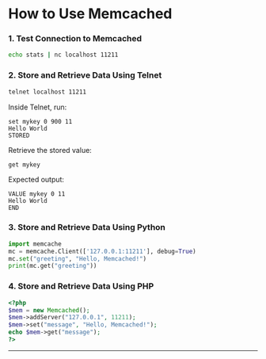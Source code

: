 # **How to Use Memcached**

### **1. Test Connection to Memcached**
```bash
echo stats | nc localhost 11211
```

### **2. Store and Retrieve Data Using Telnet**
```bash
telnet localhost 11211
```
Inside Telnet, run:
```
set mykey 0 900 11
Hello World
STORED
```
Retrieve the stored value:
```
get mykey
```
Expected output:
```
VALUE mykey 0 11
Hello World
END
```

### **3. Store and Retrieve Data Using Python**
```python
import memcache
mc = memcache.Client(['127.0.0.1:11211'], debug=True)
mc.set("greeting", "Hello, Memcached!")
print(mc.get("greeting"))
```

### **4. Store and Retrieve Data Using PHP**
```php
<?php
$mem = new Memcached();
$mem->addServer("127.0.0.1", 11211);
$mem->set("message", "Hello, Memcached!");
echo $mem->get("message");
?>
```

---